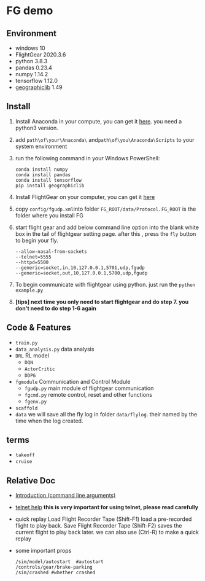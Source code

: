 # FG demo
## Environment

- windows 10
- FlightGear 2020.3.6
- python 3.8.3
- pandas 0.23.4
- numpy 1.14.2
- tensorflow 1.12.0
- [geographiclib](https://geographiclib.sourceforge.io/html/python/index.html) 1.49

## Install

1. Install Anaconda in your compute, you can get it [here](https://www.anaconda.com/download/). you need a python3 version.

2. add  `path\of\your\Anaconda\` and`path\of\you\Anaconda\Scripts` to your system environment

3. run the following command in your Windows PowerShell:

    ```shell
    conda install numpy
    conda install pandas
    conda install tensorflow
    pip install geographiclib
    ```

4. Install FlightGear on your computer, you can get it [here](http://home.flightgear.org/download/) 

5. copy `config/fgudp.xml`into folder `FG_ROOT/data/Protocol`. `FG_ROOT` is the folder where you install FG 

6. start flight gear and  add below command line option into the blank white box in the tail of flightgear setting page. after this , press the `fly` button to begin your fly. 

    ```
    --allow-nasal-from-sockets
    --telnet=5555
    --httpd=5500
    --generic=socket,in,10,127.0.0.1,5701,udp,fgudp
    --generic=socket,out,10,127.0.0.1,5700,udp,fgudp
    ```

7. To begin communicate with flightgear using python. just run the `python example.py`

8. **[tips] next time you only need to start flightgear and do step 7. you don't need to do step 1-6 again**

## Code & Features

- `train.py`
- `data_analysis.py`  data analysis
- `DRL`  RL model
    - `DQN` 
    - `ActorCritic`
    - `DDPG`
- `fgmodule` Communication and Control Module
    - `fgudp.py`  main module of flightgear communication
    - `fgcmd.py`  remote control, reset and other functions
    - `fgenv.py` 
- `scaffold` 
- `data` we will save all the fly log in folder `data/flylog`. their named by the time when the log created.

## terms

- `takeoff ` 
- `cruise ` 

## Relative Doc


- [Introduction (command line arguments)](http://flightgear.sourceforge.net/getstart-en/getstart-enpa2.html)

- [telnet help](http://wiki.flightgear.org/Telnet_usage#nasal?tdsourcetag=s_pctim_aiomsg) **this is very important for using telnet, please read carefully**

- quick replay
    Load Flight Recorder Tape (Shift-F1) load a pre-recorded flight to play back.
    Save Flight Recorder Tape (Shift-F2) saves the current flight to play back later.
    we can also use (Ctrl-R) to make a quick replay

- some important props 
    ```
    /sim/model/autostart  #autostart
    /controls/gear/brake-parking
    /sim/crashed #whether crashed
    ```

